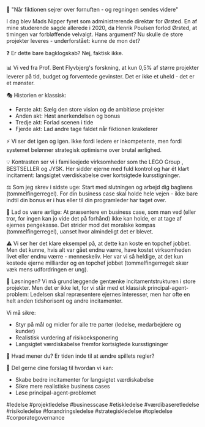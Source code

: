 🎯 "Når fiktionen sejrer over fornuften - og regningen sendes videre"

I dag blev Mads Nipper fyret som administrerende direktør for Ørsted. En af mine studerende sagde allerede i 2020, da Henrik Poulsen forlod Ørsted, at timingen var forbløffende velvalgt. Hans argument? Nu skulle de store projekter leveres - underforstået: kunne de mon det?

❓ Er dette bare bagklogskab? Nej, faktisk ikke. 

📊 Vi ved fra Prof. Bent Flyvbjerg's forskning, at kun 0,5% af større projekter leverer på tid, budget og forventede gevinster. Det er ikke et uheld - det er et mønster.

🎭 Historien er klassisk:
- Første akt: Sælg den store vision og de ambitiøse projekter
- Anden akt: Høst anerkendelsen og bonus
- Tredje akt: Forlad scenen i tide
- Fjerde akt: Lad andre tage faldet når fiktionen krakelerer

⚡ Vi ser det igen og igen. Ikke fordi ledere er inkompetente, men fordi systemet belønner strategisk optimisme over brutal ærlighed.

💡 Kontrasten ser vi i familieejede virksomheder som the LEGO Group , BESTSELLER og JYSK. Her sidder ejerne med fuld kontrol og har ét klart incitament: langsigtet værdiskabelse over kortsigtede kursstigninger.

⚖️ Som jeg skrev i sidste uge: Start med slutningen og arbejd dig baglæns (tommelfingerregel). For din business case skal holde hele vejen - ikke bare indtil din bonus er i hus eller til din programleder har taget over. 

🎯 Lad os være ærlige: At præsentere en business case, som man ved (eller tror, for ingen kan jo vide det på forhånd) ikke kan holde, er at tage af ejernes pengekasse. Det strider mod det moralske kompas (tommelfingerregel), uanset hvor almindeligt det er blevet.

⚠️ Vi ser her det klare eksempel på, at dette kan koste en topchef jobbet. Men det kunne, hvis alt var gået endnu værre, have kostet virksomheden livet eller endnu værre - menneskeliv. Her var vi så heldige, at det kun kostede ejerne milliarder og en topchef jobbet (tommelfingerregel: skær væk mens udfordringen er ung).

🤔 Løsningen? Vi må grundlæggende gentænke incitamentstrukturen i store projekter. Men det er ikke let, for vi står med et klassisk principal-agent-problem: Ledelsen skal repræsentere ejernes interesser, men har ofte en helt anden tidshorisont og andre incitamenter.

Vi må sikre:

- Styr på mål og midler for alle tre parter (ledelse, medarbejdere og kunder)
- Realistisk vurdering af risikoeksponering
- Langsigtet værdiskabelse fremfor kortsigtede kursstigninger

🤔 Hvad mener du? Er tiden inde til at ændre spillets regler?

💭 Del gerne dine forslag til hvordan vi kan:

- Skabe bedre incitamenter for langsigtet værdiskabelse
- Sikre mere realistiske business cases
- Løse principal-agent-problemet

#ledelse #projektledelse #businesscase #etiskledelse #værdibaseretledelse #risikoledelse #forandringsledelse #strategiskledelse #topledelse #corporategovernance